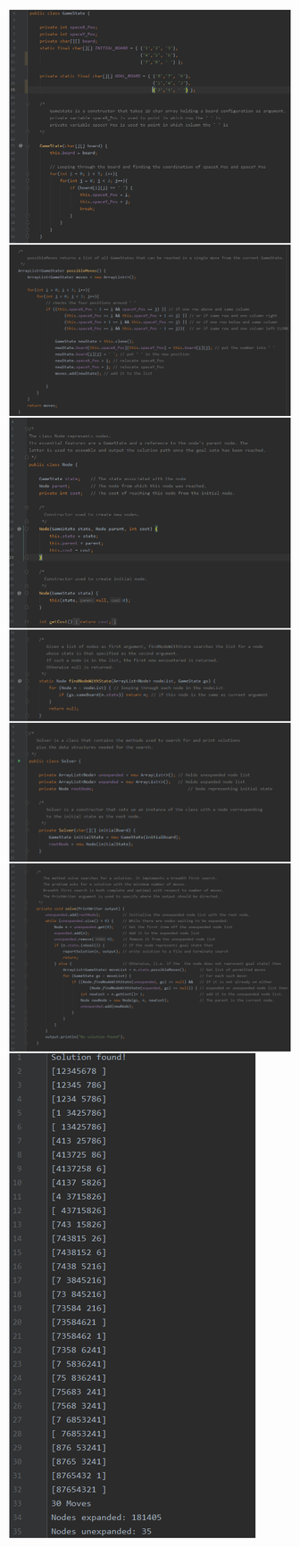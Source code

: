 ![](images/GameStateConstructor.PNG)
![](images/PossibleMoves.PNG)
![](images/NodeConstructor.PNG)
![](images/FindNode.PNG)
![](images/SolverConstructor.PNG)
![](images/Implementation.PNG)
![](images/Output.PNG)